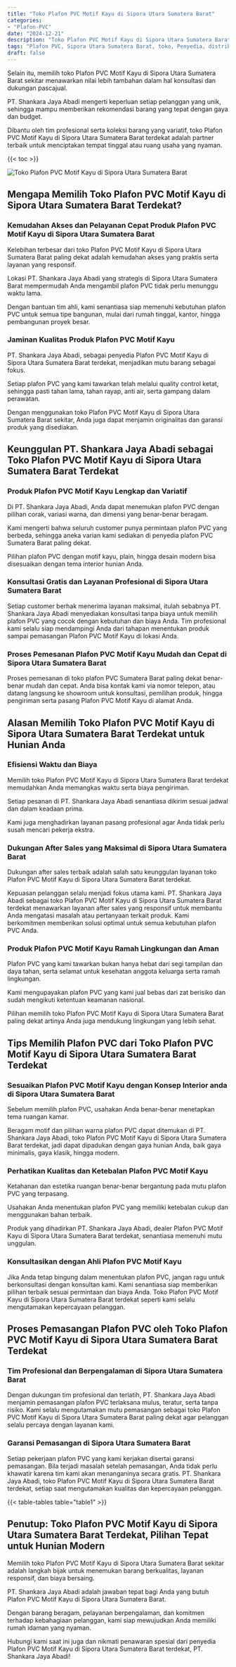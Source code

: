 ```yaml
---
title: "Toko Plafon PVC Motif Kayu di Sipora Utara Sumatera Barat"
categories: 
- "Plafon-PVC"
date: "2024-12-21"
description: "Toko Plafon PVC Motif Kayu di Sipora Utara Sumatera Barat untuk rumah, perkantoran, serta ritel. Plafon terbaik, variasi motif, pilihan warna modern, beserta jasa penempatan oleh teknisi berpengalaman dan garansi resmi!|Layanan penjualan Plafon PVC Motif Kayu di Sipora Utara Sumatera Barat bagi keperluan rumah, perkantoran, maupun gerai, dengan material unggulan dan pemasangan oleh tenaga ahli profesional serta jaminan resmi.|Pilihan Plafon PVC Motif Kayu di Sipora Utara Sumatera Barat yang andal bagi hunian, office, serta toko, bersama produk berkualitas dan instalasi ditangani oleh tenaga ahli berpengalaman serta garansi resmi.|Penyediaan Plafon PVC Motif Kayu di Sipora Utara Sumatera Barat bagi tempat tinggal, perkantoran, dan gerai, beserta material unggulan dan instalasi ditangani oleh tenaga ahli profesional, disertai dengan garansi resmi.}"
tags: "Plafon PVC, Sipora Utara Sumatera Barat, toko, Penyedia, distributor"
draft: false
---
```


Selain itu, memilih toko Plafon PVC Motif Kayu di Sipora Utara Sumatera Barat sekitar menawarkan nilai lebih tambahan dalam hal konsultasi dan dukungan pascajual.

PT. Shankara Jaya Abadi mengerti keperluan setiap pelanggan yang unik, sehingga mampu memberikan rekomendasi barang yang tepat dengan gaya dan budget.

Dibantu oleh tim profesional serta koleksi barang yang variatif, toko Plafon PVC Motif Kayu di Sipora Utara Sumatera Barat terdekat adalah partner terbaik untuk menciptakan tempat tinggal atau ruang usaha yang nyaman.

{{< toc >}}

![Toko Plafon PVC Motif Kayu di Sipora Utara Sumatera Barat](/images/Plafon-PVC/Toko-Plafon-PVC-Motif-Kayu-di-Sipora-Utara-Sumatera-Barat.png)


## Mengapa Memilih Toko Plafon PVC Motif Kayu di Sipora Utara Sumatera Barat Terdekat?

### Kemudahan Akses dan Pelayanan Cepat Produk Plafon PVC Motif Kayu di Sipora Utara Sumatera Barat

Kelebihan terbesar dari toko Plafon PVC Motif Kayu di Sipora Utara Sumatera Barat paling dekat adalah kemudahan akses yang praktis serta layanan yang responsif.

Lokasi PT. Shankara Jaya Abadi yang strategis di Sipora Utara Sumatera Barat mempermudah Anda mengambil plafon PVC tidak perlu menunggu waktu lama.

Dengan bantuan tim ahli, kami senantiasa siap memenuhi kebutuhan plafon PVC untuk semua tipe bangunan, mulai dari rumah tinggal, kantor, hingga pembangunan proyek besar.

### Jaminan Kualitas Produk Plafon PVC Motif Kayu

PT. Shankara Jaya Abadi, sebagai penyedia Plafon PVC Motif Kayu di Sipora Utara Sumatera Barat terdekat, menjadikan mutu barang sebagai fokus.

Setiap plafon PVC yang kami tawarkan telah melalui quality control ketat, sehingga pasti tahan lama, tahan rayap, anti air, serta gampang dalam perawatan.

Dengan menggunakan toko Plafon PVC Motif Kayu di Sipora Utara Sumatera Barat sekitar, Anda juga dapat menjamin originalitas dan garansi produk yang disediakan.

## Keunggulan PT. Shankara Jaya Abadi sebagai Toko Plafon PVC Motif Kayu di Sipora Utara Sumatera Barat Terdekat

### Produk Plafon PVC Motif Kayu Lengkap dan Variatif

Di PT. Shankara Jaya Abadi, Anda dapat menemukan plafon PVC dengan pilihan corak, variasi warna, dan dimensi yang benar-benar beragam.

Kami mengerti bahwa seluruh customer punya permintaan plafon PVC yang berbeda, sehingga aneka varian kami sediakan di penyedia plafon PVC Sumatera Barat paling dekat.

Pilihan plafon PVC dengan motif kayu, plain, hingga desain modern bisa disesuaikan dengan tema interior hunian Anda.

### Konsultasi Gratis dan Layanan Profesional di Sipora Utara Sumatera Barat

Setiap customer berhak menerima layanan maksimal, itulah sebabnya PT. Shankara Jaya Abadi menyediakan konsultasi tanpa biaya untuk memilih plafon PVC yang cocok dengan kebutuhan dan biaya Anda. Tim profesional kami selalu siap mendampingi Anda dari tahapan menentukan produk sampai pemasangan Plafon PVC Motif Kayu di lokasi Anda.

### Proses Pemesanan Plafon PVC Motif Kayu Mudah dan Cepat di Sipora Utara Sumatera Barat

Proses pemesanan di toko plafon PVC Sumatera Barat paling dekat benar-benar mudah dan cepat. Anda bisa kontak kami via nomor telepon, atau datang langsung ke showroom untuk konsultasi, pemilihan produk, hingga pengiriman serta pasang Plafon PVC Motif Kayu di alamat Anda.

## Alasan Memilih Toko Plafon PVC Motif Kayu di Sipora Utara Sumatera Barat Terdekat untuk Hunian Anda

### Efisiensi Waktu dan Biaya

Memilih toko Plafon PVC Motif Kayu di Sipora Utara Sumatera Barat terdekat memudahkan Anda memangkas waktu serta biaya pengiriman.

Setiap pesanan di PT. Shankara Jaya Abadi senantiasa dikirim sesuai jadwal dan dalam keadaan prima.

Kami juga menghadirkan layanan pasang profesional agar Anda tidak perlu susah mencari pekerja ekstra.

### Dukungan After Sales yang Maksimal di Sipora Utara Sumatera Barat

Dukungan after sales terbaik adalah salah satu keunggulan layanan toko Plafon PVC Motif Kayu di Sipora Utara Sumatera Barat terdekat.

Kepuasan pelanggan selalu menjadi fokus utama kami. PT. Shankara Jaya Abadi sebagai toko Plafon PVC Motif Kayu di Sipora Utara Sumatera Barat terdekat menawarkan layanan after sales yang responsif untuk membantu Anda mengatasi masalah atau pertanyaan terkait produk. Kami berkomitmen memberikan solusi optimal untuk semua kebutuhan plafon PVC Anda.

### Produk Plafon PVC Motif Kayu Ramah Lingkungan dan Aman

Plafon PVC yang kami tawarkan bukan hanya hebat dari segi tampilan dan daya tahan, serta selamat untuk kesehatan anggota keluarga serta ramah lingkungan.

Kami mengupayakan plafon PVC yang kami jual bebas dari zat berisiko dan sudah mengikuti ketentuan keamanan nasional.

Pilihan memilih toko Plafon PVC Motif Kayu di Sipora Utara Sumatera Barat paling dekat artinya Anda juga mendukung lingkungan yang lebih sehat.

## Tips Memilih Plafon PVC dari Toko Plafon PVC Motif Kayu di Sipora Utara Sumatera Barat Terdekat

### Sesuaikan Plafon PVC Motif Kayu dengan Konsep Interior anda di Sipora Utara Sumatera Barat

Sebelum memilih plafon PVC, usahakan Anda benar-benar menetapkan tema ruangan kamar.

Beragam motif dan pilihan warna plafon PVC dapat ditemukan di PT. Shankara Jaya Abadi, toko Plafon PVC Motif Kayu di Sipora Utara Sumatera Barat terdekat, jadi dapat dipadukan dengan gaya hunian Anda, baik gaya minimalis, gaya klasik, hingga modern.

### Perhatikan Kualitas dan Ketebalan Plafon PVC Motif Kayu

Ketahanan dan estetika ruangan benar-benar bergantung pada mutu plafon PVC yang terpasang.

Usahakan Anda menentukan plafon PVC yang memiliki ketebalan cukup dan menggunakan bahan terbaik.

Produk yang dihadirkan PT. Shankara Jaya Abadi, dealer Plafon PVC Motif Kayu di Sipora Utara Sumatera Barat terdekat, senantiasa memenuhi mutu unggulan.

### Konsultasikan dengan Ahli Plafon PVC Motif Kayu

Jika Anda tetap bingung dalam menentukan plafon PVC, jangan ragu untuk berkonsultasi dengan konsultan kami. Kami senantiasa siap memberikan pilihan terbaik sesuai permintaan dan biaya Anda. Toko Plafon PVC Motif Kayu di Sipora Utara Sumatera Barat terdekat seperti kami selalu mengutamakan kepercayaan pelanggan.

## Proses Pemasangan Plafon PVC oleh Toko Plafon PVC Motif Kayu di Sipora Utara Sumatera Barat Terdekat

### Tim Profesional dan Berpengalaman di Sipora Utara Sumatera Barat

Dengan dukungan tim profesional dan terlatih, PT. Shankara Jaya Abadi menjamin pemasangan plafon PVC terlaksana mulus, teratur, serta tanpa risiko. Kami selalu mengutamakan mutu pemasangan sebagai toko Plafon PVC Motif Kayu di Sipora Utara Sumatera Barat paling dekat agar pelanggan selalu percaya dengan layanan kami.

### Garansi Pemasangan di Sipora Utara Sumatera Barat

Setiap pekerjaan plafon PVC yang kami kerjakan disertai garansi pemasangan. Bila terjadi masalah setelah pemasangan, Anda tidak perlu khawatir karena tim kami akan menanganinya secara gratis. PT. Shankara Jaya Abadi, toko Plafon PVC Motif Kayu di Sipora Utara Sumatera Barat terdekat, setiap saat mengutamakan kualitas dan kepercayaan pelanggan.

{{< table-tables table="table1" >}}

## Penutup: Toko Plafon PVC Motif Kayu di Sipora Utara Sumatera Barat Terdekat, Pilihan Tepat untuk Hunian Modern

Memilih toko Plafon PVC Motif Kayu di Sipora Utara Sumatera Barat sekitar adalah langkah bijak untuk menemukan barang berkualitas, layanan responsif, dan biaya bersaing.

PT. Shankara Jaya Abadi adalah jawaban tepat bagi Anda yang butuh Plafon PVC Motif Kayu di Sipora Utara Sumatera Barat.

Dengan barang beragam, pelayanan berpengalaman, dan komitmen terhadap kebahagiaan pelanggan, kami siap mewujudkan Anda memiliki rumah idaman yang nyaman.

Hubungi kami saat ini juga dan nikmati penawaran spesial dari penyedia Plafon PVC Motif Kayu di Sipora Utara Sumatera Barat terdekat, PT. Shankara Jaya Abadi!